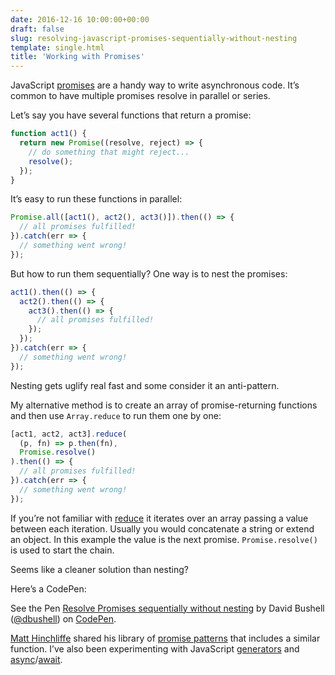 ```yaml
---
date: 2016-12-16 10:00:00+00:00
draft: false
slug: resolving-javascript-promises-sequentially-without-nesting
template: single.html
title: 'Working with Promises'
---
```


JavaScript [promises](https://developer.mozilla.org/en/docs/Web/JavaScript/Reference/Global_Objects/Promise) are a handy way to write asynchronous code. It’s common to have multiple promises resolve in parallel or series.

Let’s say you have several functions that return a promise:

```javascript
function act1() {
  return new Promise((resolve, reject) => {
    // do something that might reject...
    resolve();
  });
}
```

It’s easy to run these functions in parallel:

```javascript
Promise.all([act1(), act2(), act3()]).then(() => {
  // all promises fulfilled!
}).catch(err => {
  // something went wrong!
});
```

But how to run them sequentially? One way is to nest the promises:

```javascript
act1().then(() => {
  act2().then(() => {
    act3().then(() => {
      // all promises fulfilled!
    });
  });
}).catch(err => {
  // something went wrong!
});
```

Nesting gets uglify real fast and some consider it an anti-pattern.

My alternative method is to create an array of promise-returning functions and then use `Array.reduce` to run them one by one:

```javascript
[act1, act2, act3].reduce(
  (p, fn) => p.then(fn),
  Promise.resolve()
).then(() => {
  // all promises fulfilled!
}).catch(err => {
  // something went wrong!
});
```

If you’re not familiar with [reduce](https://developer.mozilla.org/en/docs/Web/JavaScript/Reference/Global_Objects/Array/reduce) it iterates over an array passing a value between each iteration. Usually you would concatenate a string or extend an object. In this example the value is the next promise. `Promise.resolve()` is used to start the chain.

Seems like a cleaner solution than nesting?

Here’s a CodePen:

<p data-height="265" data-theme-id="0" data-slug-hash="yVQKar" data-default-tab="js" data-user="dbushell" data-embed-version="2" data-pen-title="Resolve Promises sequentially without nesting" class="codepen">See the Pen <a href="http://codepen.io/dbushell/pen/yVQKar/">Resolve Promises sequentially without nesting</a> by David Bushell (<a href="http://codepen.io/dbushell">@dbushell</a>) on <a href="http://codepen.io">CodePen</a>.</p>
<script async src="https://production-assets.codepen.io/assets/embed/ei.js"></script>

[Matt Hinchliffe](https://twitter.com/i_like_robots) shared his library of [promise patterns](https://www.npmjs.com/package/promise-patterns) that includes a similar function. I’ve also been experimenting with JavaScript [generators](https://developer.mozilla.org/en/docs/Web/JavaScript/Guide/Iterators_and_Generators) and [async](https://developer.mozilla.org/en-US/docs/Web/JavaScript/Reference/Statements/async_function)/[await](https://developer.mozilla.org/en-US/docs/Web/JavaScript/Reference/Operators/await).
